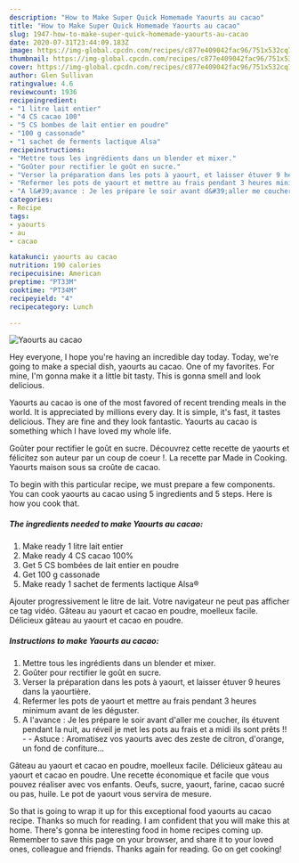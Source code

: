 ```yaml
---
description: "How to Make Super Quick Homemade Yaourts au cacao"
title: "How to Make Super Quick Homemade Yaourts au cacao"
slug: 1947-how-to-make-super-quick-homemade-yaourts-au-cacao
date: 2020-07-31T23:44:09.183Z
image: https://img-global.cpcdn.com/recipes/c877e409042fac96/751x532cq70/yaourts-au-cacao-photo-principale-de-la-recette.jpg
thumbnail: https://img-global.cpcdn.com/recipes/c877e409042fac96/751x532cq70/yaourts-au-cacao-photo-principale-de-la-recette.jpg
cover: https://img-global.cpcdn.com/recipes/c877e409042fac96/751x532cq70/yaourts-au-cacao-photo-principale-de-la-recette.jpg
author: Glen Sullivan
ratingvalue: 4.6
reviewcount: 1936
recipeingredient:
- "1 litre lait entier"
- "4 CS cacao 100"
- "5 CS bombes de lait entier en poudre"
- "100 g cassonade"
- "1 sachet de ferments lactique Alsa"
recipeinstructions:
- "Mettre tous les ingrédients dans un blender et mixer."
- "Goûter pour rectifier le goût en sucre."
- "Verser la préparation dans les pots à yaourt, et laisser étuver 9 heures dans la yaourtière."
- "Refermer les pots de yaourt et mettre au frais pendant 3 heures minimum avant de les déguster."
- "A l&#39;avance : Je les prépare le soir avant d&#39;aller me coucher, ils étuvent pendant la nuit, au réveil je met les pots au frais et a midi ils sont prêts !!  Astuce : Aromatisez vos yaourts avec des zeste de citron, d&#39;orange, un fond de confiture..."
categories:
- Recipe
tags:
- yaourts
- au
- cacao

katakunci: yaourts au cacao 
nutrition: 190 calories
recipecuisine: American
preptime: "PT33M"
cooktime: "PT34M"
recipeyield: "4"
recipecategory: Lunch

---
```



![Yaourts au cacao](https://img-global.cpcdn.com/recipes/c877e409042fac96/751x532cq70/yaourts-au-cacao-photo-principale-de-la-recette.jpg)

Hey everyone, I hope you're having an incredible day today. Today, we're going to make a special dish, yaourts au cacao. One of my favorites. For mine, I'm gonna make it a little bit tasty. This is gonna smell and look delicious.

Yaourts au cacao is one of the most favored of recent trending meals in the world. It is appreciated by millions every day. It is simple, it's fast, it tastes delicious. They are fine and they look fantastic. Yaourts au cacao is something which I have loved my whole life.

Goûter pour rectifier le goût en sucre. Découvrez cette recette de yaourts et félicitez son auteur par un coup de coeur !. La recette par Made in Cooking. Yaourts maison sous sa croûte de cacao.


To begin with this particular recipe, we must prepare a few components. You can cook yaourts au cacao using 5 ingredients and 5 steps. Here is how you cook that.

<!--inarticleads1-->

##### The ingredients needed to make Yaourts au cacao:

1. Make ready 1 litre lait entier
1. Make ready 4 CS cacao 100%
1. Get 5 CS bombées de lait entier en poudre
1. Get 100 g cassonade
1. Make ready 1 sachet de ferments lactique Alsa®


Ajouter progressivement le litre de lait. Votre navigateur ne peut pas afficher ce tag vidéo. Gâteau au yaourt et cacao en poudre, moelleux facile. Délicieux gâteau au yaourt et cacao en poudre. 

<!--inarticleads2-->

##### Instructions to make Yaourts au cacao:

1. Mettre tous les ingrédients dans un blender et mixer.
1. Goûter pour rectifier le goût en sucre.
1. Verser la préparation dans les pots à yaourt, et laisser étuver 9 heures dans la yaourtière.
1. Refermer les pots de yaourt et mettre au frais pendant 3 heures minimum avant de les déguster.
1. A l&#39;avance : Je les prépare le soir avant d&#39;aller me coucher, ils étuvent pendant la nuit, au réveil je met les pots au frais et a midi ils sont prêts !! -  - Astuce : Aromatisez vos yaourts avec des zeste de citron, d&#39;orange, un fond de confiture...


Gâteau au yaourt et cacao en poudre, moelleux facile. Délicieux gâteau au yaourt et cacao en poudre. Une recette économique et facile que vous pouvez réaliser avec vos enfants. Oeufs, sucre, yaourt, farine, cacao sucré ou pas, huile. Le pot de yaourt vous servira de mesure. 

So that is going to wrap it up for this exceptional food yaourts au cacao recipe. Thanks so much for reading. I am confident that you will make this at home. There's gonna be interesting food in home recipes coming up. Remember to save this page on your browser, and share it to your loved ones, colleague and friends. Thanks again for reading. Go on get cooking!
